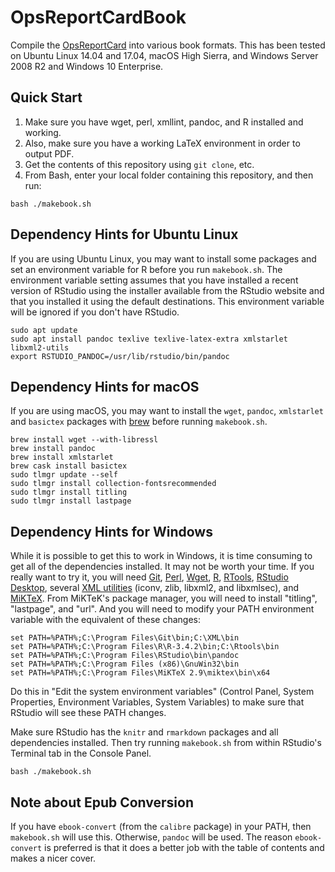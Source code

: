 # OpsReportCardBook

Compile the [OpsReportCard](http://www.opsreportcard.com) into various book 
formats. This has been tested on Ubuntu Linux 14.04 and 17.04, macOS High Sierra, 
and Windows Server 2008 R2 and Windows 10 Enterprise. 

## Quick Start

1. Make sure you have wget, perl, xmllint, pandoc, and R installed and working.
2. Also, make sure you have a working LaTeX environment in order to output PDF.
2. Get the contents of this repository using `git clone`, etc.
3. From Bash, enter your local folder containing this repository, and then run:

```
bash ./makebook.sh
```

## Dependency Hints for Ubuntu Linux

If you are using Ubuntu Linux, you may want to install some packages 
and set an environment variable for R before you run `makebook.sh`. The 
environment variable setting assumes that you have installed a recent 
version of RStudio using the installer available from the RStudio 
website and that you installed it using the default destinations.
This environment variable will be ignored if you don't have RStudio.

```
sudo apt update
sudo apt install pandoc texlive texlive-latex-extra xmlstarlet libxml2-utils
export RSTUDIO_PANDOC=/usr/lib/rstudio/bin/pandoc
```

## Dependency Hints for macOS

If you are using macOS, you may want to install the `wget`, `pandoc`, 
`xmlstarlet` and `basictex` packages with [brew](https://brew.sh/) before 
running `makebook.sh`.

```
brew install wget --with-libressl
brew install pandoc
brew install xmlstarlet
brew cask install basictex
sudo tlmgr update --self
sudo tlmgr install collection-fontsrecommended
sudo tlmgr install titling
sudo tlmgr install lastpage
```

## Dependency Hints for Windows

While it is possible to get this to work in Windows, it is time consuming to get 
all of the dependencies installed. It may not be worth your time. If you 
really want to try it, you will need [Git](https://git-scm.com/download/win), 
[Perl](https://www.activestate.com/activeperl/downloads), 
[Wget](http://gnuwin32.sourceforge.net/packages/wget.htm), 
[R](https://cran.r-project.org/bin/windows/base/), 
[RTools](https://cran.r-project.org/bin/windows/Rtools/index.html), 
[RStudio Desktop](https://www.rstudio.com/products/rstudio/download/), several 
[XML utilities](http://xmlsoft.org/sources/win32/) (iconv, zlib, libxml2, and 
libxmlsec), and [MiKTeX](https://miktex.org/download). From MiKTeK's package 
manager, you will need to install "titling", "lastpage", and "url". And you will 
need to modify your PATH environment variable with the equivalent of these changes:

```
set PATH=%PATH%;C:\Program Files\Git\bin;C:\XML\bin
set PATH=%PATH%;C:\Program Files\R\R-3.4.2\bin;C:\Rtools\bin
set PATH=%PATH%;C:\Program Files\RStudio\bin\pandoc
set PATH=%PATH%;C:\Program Files (x86)\GnuWin32\bin
set PATH=%PATH%;C:\Program Files\MiKTeX 2.9\miktex\bin\x64
```

Do this in "Edit the system environment variables" (Control Panel, System 
Properties, Environment Variables, System Variables) to make sure that RStudio 
will see these PATH changes. 

Make sure RStudio has the `knitr` and `rmarkdown` packages and all dependencies
installed. Then try running `makebook.sh` from within RStudio's Terminal tab in 
the Console Panel. 

```
bash ./makebook.sh
```

## Note about Epub Conversion

If you have `ebook-convert` (from the `calibre` package) in your PATH,
then `makebook.sh` will use this. Otherwise, `pandoc` will be used. The 
reason `ebook-convert` is preferred is that it does a better job with the 
table of contents and makes a nicer cover.

